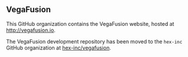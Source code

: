 ## VegaFusion
This GitHub organization contains the VegaFusion website, hosted at http://vegafusion.io.

The VegaFusion development repository has been moved to the `hex-inc` GitHub organization at [hex-inc/vegafusion](https://github.com/hex-inc/vegafusion).
 